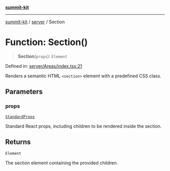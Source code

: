 [**summit-kit**](../../README.md)

***

[summit-kit](../../modules.md) / [server](../README.md) / Section

# Function: Section()

> **Section**(`props`): `Element`

Defined in: [server/Areas/index.tsx:21](https://github.com/andrewgremlich/summit-kit/blob/6327ae85f596a5240389e6b196cd57e9b0b1fada/src/react/server/Areas/index.tsx#L21)

Renders a semantic HTML `<section>` element with a predefined CSS class.

## Parameters

### props

[`StandardProps`](../type-aliases/StandardProps.md)

Standard React props, including children to be rendered inside the section.

## Returns

`Element`

The section element containing the provided children.
